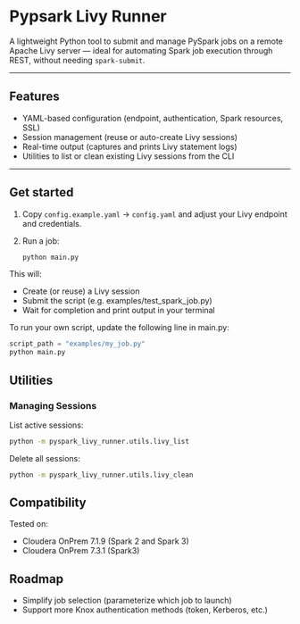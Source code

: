 # Pypsark Livy Runner

A lightweight Python tool to submit and manage PySpark jobs on a remote Apache Livy server — ideal for automating Spark job execution through REST, without needing `spark-submit`.

---

## Features

- YAML-based configuration (endpoint, authentication, Spark resources, SSL)
- Session management (reuse or auto-create Livy sessions)
- Real-time output (captures and prints Livy statement logs)
- Utilities to list or clean existing Livy sessions from the CLI

---

## Get started

1. Copy `config.example.yaml` → `config.yaml` and adjust your Livy endpoint and credentials.  
2. Run a job:

   ```bash
   python main.py
   ```
This will:
- Create (or reuse) a Livy session
- Submit the script (e.g. examples/test_spark_job.py)
- Wait for completion and print output in your terminal

To run your own script, update the following line in main.py:

   ```python
script_path = "examples/my_job.py"
   python main.py
   ```


## Utilities

### Managing Sessions
List active sessions:
   ```bash
python -m pyspark_livy_runner.utils.livy_list
   ```
Delete all sessions:
   ```bash
python -m pyspark_livy_runner.utils.livy_clean
   ```

## Compatibility
Tested on:
- Cloudera OnPrem 7.1.9 (Spark 2 and Spark 3)
- Cloudera OnPrem 7.3.1 (Spark3)

## Roadmap
- Simplify job selection (parameterize which job to launch)
- Support more Knox authentication methods (token, Kerberos, etc.)

